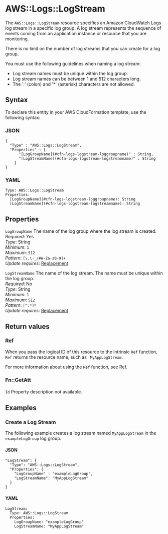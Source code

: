 # AWS::Logs::LogStream<a name="aws-resource-logs-logstream"></a>

The `AWS::Logs::LogStream` resource specifies an Amazon CloudWatch Logs log stream in a specific log group\. A log stream represents the sequence of events coming from an application instance or resource that you are monitoring\.

There is no limit on the number of log streams that you can create for a log group\.

You must use the following guidelines when naming a log stream:

- Log stream names must be unique within the log group\.
- Log stream names can be between 1 and 512 characters long\.
- The ':' \(colon\) and '\*' \(asterisk\) characters are not allowed\.

## Syntax<a name="aws-resource-logs-logstream-syntax"></a>

To declare this entity in your AWS CloudFormation template, use the following syntax:

### JSON<a name="aws-resource-logs-logstream-syntax.json"></a>

```
{
  "Type" : "AWS::Logs::LogStream",
  "Properties" : {
      "[LogGroupName](#cfn-logs-logstream-loggroupname)" : String,
      "[LogStreamName](#cfn-logs-logstream-logstreamname)" : String
    }
}
```

### YAML<a name="aws-resource-logs-logstream-syntax.yaml"></a>

```
Type: AWS::Logs::LogStream
Properties:
  [LogGroupName](#cfn-logs-logstream-loggroupname): String
  [LogStreamName](#cfn-logs-logstream-logstreamname): String
```

## Properties<a name="aws-resource-logs-logstream-properties"></a>

`LogGroupName` <a name="cfn-logs-logstream-loggroupname"></a>
The name of the log group where the log stream is created\.  
_Required_: Yes  
_Type_: String  
_Minimum_: `1`  
_Maximum_: `512`  
_Pattern_: `[\.\-_/#A-Za-z0-9]+`  
_Update requires_: [Replacement](https://docs.aws.amazon.com/AWSCloudFormation/latest/UserGuide/using-cfn-updating-stacks-update-behaviors.html#update-replacement)

`LogStreamName` <a name="cfn-logs-logstream-logstreamname"></a>
The name of the log stream\. The name must be unique within the log group\.  
_Required_: No  
_Type_: String  
_Minimum_: `1`  
_Maximum_: `512`  
_Pattern_: `[^:*]*`  
_Update requires_: [Replacement](https://docs.aws.amazon.com/AWSCloudFormation/latest/UserGuide/using-cfn-updating-stacks-update-behaviors.html#update-replacement)

## Return values<a name="aws-resource-logs-logstream-return-values"></a>

### Ref<a name="aws-resource-logs-logstream-return-values-ref"></a>

When you pass the logical ID of this resource to the intrinsic `Ref` function, `Ref` returns the resource name, such as ` MyAppLogStream`\.

For more information about using the `Ref` function, see [Ref](https://docs.aws.amazon.com/AWSCloudFormation/latest/UserGuide/intrinsic-function-reference-ref.html)\.

### Fn::GetAtt<a name="aws-resource-logs-logstream-return-values-fn--getatt"></a>

#### <a name="aws-resource-logs-logstream-return-values-fn--getatt-fn--getatt"></a>

`Id` <a name="Id-fn::getatt"></a>
Property description not available\.

## Examples<a name="aws-resource-logs-logstream--examples"></a>

### Create a Log Stream<a name="aws-resource-logs-logstream--examples--Create_a_Log_Stream"></a>

The following example creates a log stream named `MyAppLogStream` in the `exampleLogGroup` log group\.

#### JSON<a name="aws-resource-logs-logstream--examples--Create_a_Log_Stream--json"></a>

```
"LogStream": {
  "Type": "AWS::Logs::LogStream",
  "Properties": {
    "LogGroupName" : "exampleLogGroup",
    "LogStreamName": "MyAppLogStream"
  }
}
```

#### YAML<a name="aws-resource-logs-logstream--examples--Create_a_Log_Stream--yaml"></a>

```
LogStream:
  Type: AWS::Logs::LogStream
  Properties:
    LogGroupName: "exampleLogGroup"
    LogStreamName: "MyAppLogStream"
```
